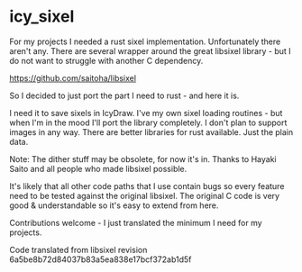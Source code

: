 # icy_sixel
For my projects I needed a rust sixel implementation. Unfortunately there aren't any.
There are several wrapper around the great libsixel library - but I do not want to struggle with another C dependency.

https://github.com/saitoha/libsixel

So I decided to just port the part I need to rust - and here it is.

I need it to save sixels in IcyDraw. I've my own sixel loading routines - but when I'm in the mood I'll port the library completely. I don't plan to support images in any way.
There are better libraries for rust available. Just the plain data.

Note: The dither stuff may be obsolete, for now it's in. Thanks to Hayaki Saito and all people who made libsixel possible.

It's likely that all other code paths that I use contain bugs so every feature need to be tested against the original libsixel. The original C code is very good & understandable so it's easy to extend from here. 

Contributions welcome - I just translated the minimum I need for my projects.

Code translated from libsixel revision 6a5be8b72d84037b83a5ea838e17bcf372ab1d5f